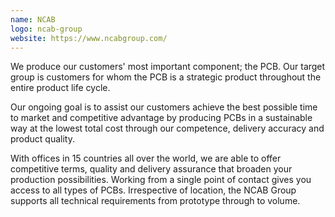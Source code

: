```yaml
---
name: NCAB
logo: ncab-group
website: https://www.ncabgroup.com/
---
```


We produce our customers' most important component; the PCB. Our target group is customers for whom the PCB is a strategic product throughout the entire product life cycle.

Our ongoing goal is to assist our customers achieve the best possible time to market and competitive advantage by producing PCBs in a sustainable way at the lowest total cost through our competence, delivery accuracy and product quality.

With offices in 15 countries all over the world, we are able to offer competitive terms, quality and delivery assurance that broaden your production possibilities. Working from a single point of contact gives you access to all types of PCBs. Irrespective of location, the NCAB Group supports all technical requirements from prototype through to volume.